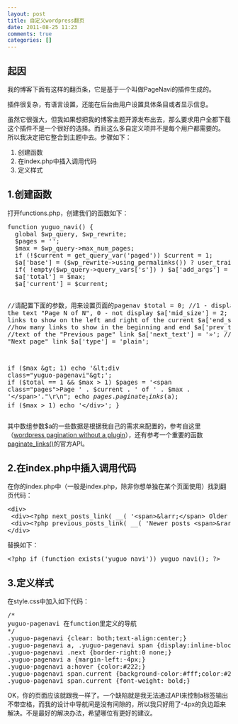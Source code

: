 ```yaml
---
layout: post
title: 自定义wordpress翻页
date: 2011-08-25 11:23
comments: true
categories: []
---
```

<h2>起因</h2>
我的博客下面有这样的翻页条，它是基于一个叫做PageNavi的插件生成的。

<img class="aligncenter size-full wp-image-864" title="pagenav_1" src="http://yuguo.us/files/2011/08/pagenav_1.png" alt=""   />

插件很复杂，有语言设置，还能在后台由用户设置具体条目或者显示信息。

 <a href="http://yuguo.us/files/2011/08/pagenav_2.png"><img class="aligncenter size-full wp-image-865" title="pagenav_2" src="http://yuguo.us/files/2011/08/pagenav_2.png" alt=""   /></a>虽然它很强大，但我如果想把我的博客主题开源发布出去，那么要求用户全都下载这个插件不是一个很好的选择。而且这么多自定义项并不是每个用户都需要的。 所以我决定把它整合到主题中去。步骤如下：
<ol>
	<li>创建函数</li>
	<li>在index.php中插入调用代码</li>
	<li>定义样式</li>
</ol>
<h2>1.创建函数</h2>
打开functions.php，创建我们的函数如下：
<pre>function yuguo_navi() {
  global $wp_query, $wp_rewrite;
  $pages = '';
  $max = $wp_query-&gt;max_num_pages;
  if (!$current = get_query_var('paged')) $current = 1;
  $a['base'] = ($wp_rewrite-&gt;using_permalinks()) ? user_trailingslashit( trailingslashit( remove_query_arg( 's', get_pagenum_link( 1 ) ) ) . 'page/%#%/', 'paged' ) : @add_query_arg('paged','%#%');
  if( !empty($wp_query-&gt;query_vars['s']) ) $a['add_args'] = array( 's' =&gt; get_query_var( 's' ) );
  $a['total'] = $max;
  $a['current'] = $current;

  //请配置下面的参数，用来设置页面的pagenav
  $total = 0; //1 - display the text "Page N of N", 0 - not display
  $a['mid_size'] = 2; //how many links to show on the left and right of the current
  $a['end_size'] = 1; //how many links to show in the beginning and end
  $a['prev_text'] = '«'; //text of the "Previous page" link
  $a['next_text'] = '»'; //text of the "Next page" link
  $a['type'] = 'plain';

  if ($max &gt; 1) echo '&lt;div class="yuguo-pagenavi"&gt;';
  if ($total == 1 &amp;&amp; $max &gt; 1) $pages = '&lt;span class="pages"&gt;Page ' . $current . ' of ' . $max . '&lt;/span&gt;'."\r\n";
  echo $pages . paginate_links($a);
  if ($max &gt; 1) echo '&lt;/div&gt;';
}</pre>
其中数组参数$a的一些数据是根据我自己的需求来配置的，参考自这里（<a href="http://dimox.net/wordpress-pagination-without-a-plugin-wp-pagenavi-alternative/">wordpress pagination without a plugin</a>），还有参考一个重要的函数<a href="http://codex.wordpress.org/Function_Reference/paginate_links">paginate_links()</a>的官方API。
<h2>2.在index.php中插入调用代码</h2>
在你的index.php中（一般是index.php，除非你想单独在某个页面使用）找到翻页代码：
<pre>&lt;div&gt;
 &lt;div&gt;&lt;?php next_posts_link( __( '&lt;span&gt;&amp;larr;&lt;/span&gt; Older posts', 'twentyten' ) ); ?&gt;&lt;/div&gt;
 &lt;div&gt;&lt;?php previous_posts_link( __( 'Newer posts &lt;span&gt;&amp;rarr;&lt;/span&gt;', 'twentyten' ) ); ?&gt;&lt;/div&gt;
&lt;/div&gt;</pre>
替换如下：
<pre>&lt;?php if (function_exists('yuguo_navi')) yuguo_navi(); ?&gt;</pre>
<h2>3.定义样式</h2>
在style.css中加入如下代码：
<pre>/*
yuguo-pagenavi 在function里定义的导航
*/
.yuguo-pagenavi {clear: both;text-align:center;}
.yuguo-pagenavi a, .yuguo-pagenavi span {display:inline-block;*display:inline;zoom:1;text-decoration: none;text-align:center;width:60px;color:#999;font-weight:bold;border-right:1px solid #bbb;}
.yuguo-pagenavi .next {border-right:0 none;}
.yuguo-pagenavi a {margin-left:-4px;}
.yuguo-pagenavi a:hover {color:#222;}
.yuguo-pagenavi span.current {background-color:#fff;color:#222;}
.yuguo-pagenavi span.current {font-weight: bold;}</pre>
OK，你的页面应该就跟我一样了。一个缺陷就是我无法通过API来控制a标签输出不带空格，而我的设计中导航间是没有间隙的，所以我只好用了-4px的负边距来解决。不是最好的解决办法，希望哪位有更好的建议。
